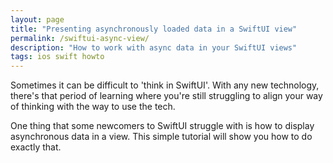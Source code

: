 ```yaml
---
layout: page
title: "Presenting asynchronously loaded data in a SwiftUI view"
permalink: /swiftui-async-view/
description: "How to work with async data in your SwiftUI views"
tags: ios swift howto
---
```


Sometimes it can be difficult to 'think in SwiftUI'. With any new technology, there's that period of learning where you're still struggling to align your way of thinking with the way to use the tech.

One thing that some newcomers to SwiftUI struggle with is how to display asynchronous data in a view. This simple tutorial will show you how to do exactly that.

